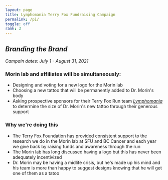 ```yaml
---
layout: page
title: Lymphomania Terry Fox Fundraising Campaign
permalink: /pi/
toggle: off
rank: 3
---
```


## _Branding the Brand_

_Campain dates: July 1 - August 31, 2021_

### Morin lab and affiliates will be simultaneously:
* Designing and voting for a new logo for the Morin lab
* Choosing a new tattoo that will be permanently added to Dr. Morin's body
* Asking prospective sponsors for their Terry Fox Run team [_Lymphomania_](http://www.terryfox.ca/lymphomania) to determine the size of Dr. Morin's new tattoo through their generous support


### Why we're doing this
* The Terry Fox Foundation has provided consistent support to the research we do in the Morin lab at SFU and BC Cancer and each year we give back by raising funds and awareness through the run
* The Morin lab has long discussed having a logo but this has never been adequately incentivized
* Dr. Morin may be having a midlife crisis, but he's made up his mind and his team is more than happy to suggest designs knowing that he will get one of them as a tatoo

